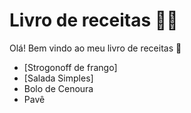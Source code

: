 
# Livro de receitas :man_cook:

Olá! Bem vindo ao meu livro de receitas :wave:

-   [Strogonoff de frango]
-   [Salada Simples]
-   Bolo de Cenoura
-   Pavê
